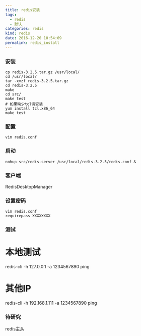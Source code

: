 ```yaml
---
title: redis安装
tags:
  - redis
  - 默认
categories: redis
kind: redis
date: 2016-12-20 10:54:09
permalink: redis_install
---
```


### 安装
```{bash}
cp redis-3.2.5.tar.gz /usr/local/
cd /usr/local/
tar -xvzf redis-3.2.5.tar.gz
cd redis-3.2.5
make
cd src/
make test
# 如果缺少tcl请安装
yum install tcl.x86_64
make test
```

### 配置
```{bash}
vim redis.conf 
```

### 启动
```{bash}
nohup src/redis-server /usr/local/redis-3.2.5/redis.conf &
```

### 客户端
RedisDesktopManager

### 设置密码
```{bash}
vim redis.conf 
requirepass XXXXXXXX
```

### 测试
# 本地测试
redis-cli -h 127.0.0.1 -a 1234567890 ping
# 其他IP
redis-cli -h 192.168.1.111 -a 1234567890 ping

### 待研究
redis主从